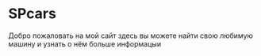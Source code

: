 # SPcars
Добро пожаловать на мой сайт здесь вы можете найти свою любимую машину и узнать о нём больше информацыи

